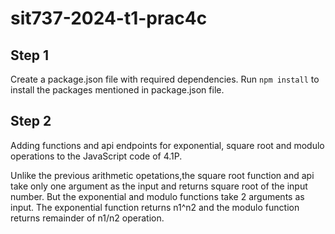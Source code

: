 # sit737-2024-t1-prac4c

## Step 1
Create a package.json file with required dependencies. Run `npm install` to install the packages mentioned in package.json file.

## Step 2
Adding functions and api endpoints for exponential, square root and modulo operations to the JavaScript code of 4.1P. <br>

Unlike the previous arithmetic opetations,the square root function and api take only one argument as the input and returns square root of the input number. But the exponential and modulo functions take 2 arguments as input. The exponential function returns n1^n2 and the modulo function returns remainder of n1/n2 operation.